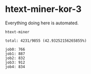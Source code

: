 # htext-miner-kor-3

Everything doing here is automated.

```
htext-miner

total: 4231/9855 (42.93252156265855%)

job0: 766
job1: 887
job2: 832
job3: 912
job4: 834
```
